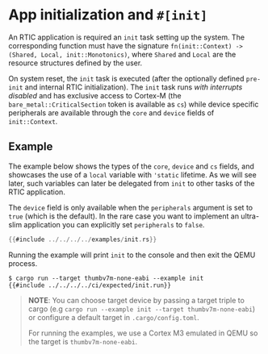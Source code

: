 # App initialization and `#[init]`

An RTIC application is required an `init` task setting up the system. The corresponding function must have the signature `fn(init::Context) -> (Shared, Local, init::Monotonics)`, where `Shared` and `Local` are the resource structures defined by the user.

On system reset, the `init` task is executed (after the optionally defined `pre-init` and internal RTIC initialization). The `init` task runs *with interrupts disabled* and has exclusive access to Cortex-M (the `bare_metal::CriticalSection` token is available as `cs`) while device specific peripherals are available through the `core` and `device` fields of `init::Context`.

## Example

The example below shows the types of the `core`, `device` and `cs` fields, and showcases the use of a `local` variable with `'static` lifetime. As we will see later, such variables can later be delegated from `init` to other tasks of the RTIC application.

The `device` field is only available when the `peripherals` argument is set to `true` (which is the default). In the rare case you want to implement an ultra-slim application you can explicitly set `peripherals` to `false`.

``` rust
{{#include ../../../../examples/init.rs}}
```

Running the example will print `init` to the console and then exit the QEMU process.

```  console
$ cargo run --target thumbv7m-none-eabi --example init
{{#include ../../../../ci/expected/init.run}}
```

> **NOTE**: You can choose target device by passing a target
> triple to cargo (e.g `cargo run --example init --target thumbv7m-none-eabi`) or
> configure a default target in `.cargo/config.toml`.
>
> For running the examples, we use a Cortex M3 emulated in QEMU so the target is `thumbv7m-none-eabi`.
